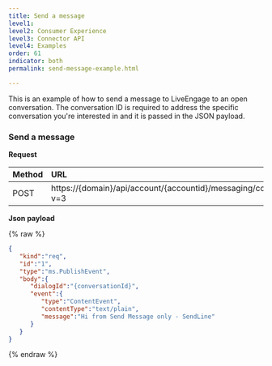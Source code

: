 ```yaml
---
title: Send a message
level1:
level2: Consumer Experience
level3: Connector API
level4: Examples
order: 61
indicator: both
permalink: send-message-example.html

---
```


This is an example of how to send a message to LiveEngage to an open conversation. The conversation ID is required to address the specific conversation you're interested in and it is passed in the JSON payload.

### Send a message

**Request**

| Method | URL  |
| :--- | :--- |
| POST | https://{domain}/api/account/{accountid}/messaging/consumer/conversation/send?v=3 |

**Json payload**

{% raw %}
```json
{  
   "kind":"req",
   "id":"1",
   "type":"ms.PublishEvent",
   "body":{  
      "dialogId":"{conversationId}",
      "event":{  
         "type":"ContentEvent",
         "contentType":"text/plain",
         "message":"Hi from Send Message only - SendLine"
      }
   }
}
```
{% endraw %}
